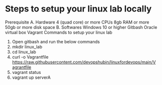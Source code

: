# Steps to setup your linux lab locally
Prerequisite
A. Hardware
  4 (quad core) or more CPUs
  8gb RAM or more 
  50gb or more disk space
B. Softwares
  Windows 10 or higher
  Gitbash
  Oracle virtual box
  Vagrant
Commands to setup your linux lab
  1. Open gitbash and run the below commands
  2. mkdir linux_lab
  3. cd linux_lab
  4. curl -o Vagrantfile https://raw.githubusercontent.com/devopshubin/linuxfordevops/main/Vagrantfile
  5. vagrant status
  6. vagrant up serverA
